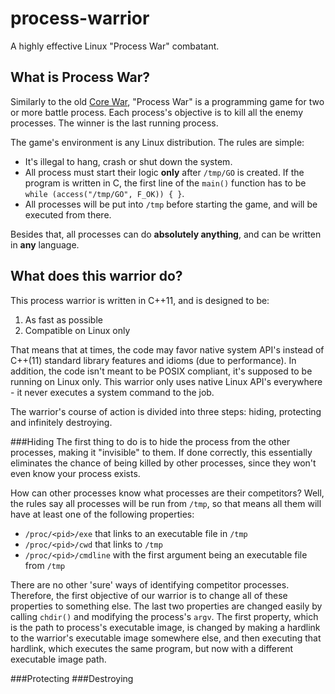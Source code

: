 process-warrior
===============

A highly effective Linux "Process War" combatant.

What is Process War?
--------------------
Similarly to the old [Core War](http://en.wikipedia.org/wiki/Core_War), "Process War" is a programming game for two or more battle process. Each process's objective is to kill all the enemy processes. The winner is the last running process.

The game's environment is any Linux distribution. The rules are simple:
* It's illegal to hang, crash or shut down the system.
* All process must start their logic **only** after `/tmp/GO` is created. If the program is written in C, the first line of the `main()` function has to be `while (access("/tmp/GO", F_OK)) { }`.
* All processes will be put into `/tmp` before starting the game, and will be executed from there.

Besides that, all processes can do **absolutely anything**, and can be written in **any** language.

What does this warrior do?
--------------------------
This process warrior is written in C++11, and is designed to be:

1. As fast as possible
2. Compatible on Linux only

That means that at times, the code may favor native system API's instead of C++(11) standard library features and idioms (due to performance). In addition, the code isn't meant to be POSIX compliant, it's supposed to be running on Linux only. This warrior only uses native Linux API's everywhere - it never executes a system command to the job.

The warrior's course of action is divided into three steps: hiding, protecting and infinitely destroying.

###Hiding
The first thing to do is to hide the process from the other processes, making it "invisible" to them. If done correctly, this essentially eliminates the chance of being killed by other processes, since they won't even know your process exists. 

How can other processes know what processes are their competitors? Well, the rules say all processes will be run from `/tmp`, so that means all them will have at least one of the following properties:
* `/proc/<pid>/exe` that links to an executable file in `/tmp`
* `/proc/<pid>/cwd` that links to `/tmp`
* `/proc/<pid>/cmdline` with the first argument being an executable file from `/tmp`

There are no other 'sure' ways of identifying competitor processes. Therefore, the first objective of our warrior is to change all of these properties to something else. The last two properties are changed easily by calling `chdir()` and modifying the process's `argv`. The first property, which is the path to process's executable image, is changed by making a hardlink to the warrior's executable image somewhere else, and then executing that hardlink, which executes the same program, but now with a different executable image path.

###Protecting
###Destroying
